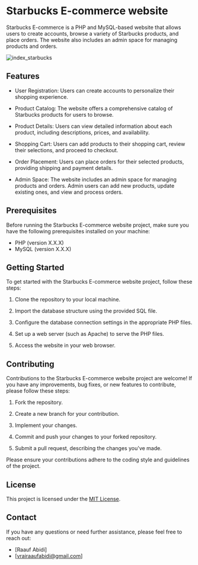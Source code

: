 # Starbucks E-commerce website

Starbucks E-commerce is a PHP and MySQL-based website that allows users to create accounts, browse a variety of Starbucks products, and place orders. The website also includes an admin space for managing products and orders.

![index_starbucks](https://user-images.githubusercontent.com/86846892/212534012-2149eea9-e583-479e-991a-6a262184e363.png)

## Features

- User Registration: Users can create accounts to personalize their shopping experience.

- Product Catalog: The website offers a comprehensive catalog of Starbucks products for users to browse.

- Product Details: Users can view detailed information about each product, including descriptions, prices, and availability.

- Shopping Cart: Users can add products to their shopping cart, review their selections, and proceed to checkout.

- Order Placement: Users can place orders for their selected products, providing shipping and payment details.

- Admin Space: The website includes an admin space for managing products and orders. Admin users can add new products, update existing ones, and view and process orders.

## Prerequisites

Before running the Starbucks E-commerce website project, make sure you have the following prerequisites installed on your machine:

- PHP (version X.X.X)
- MySQL (version X.X.X)

## Getting Started

To get started with the Starbucks E-commerce website project, follow these steps:

1. Clone the repository to your local machine.

2. Import the database structure using the provided SQL file.

3. Configure the database connection settings in the appropriate PHP files.

4. Set up a web server (such as Apache) to serve the PHP files.

5. Access the website in your web browser.

## Contributing

Contributions to the Starbucks E-commerce website project are welcome! If you have any improvements, bug fixes, or new features to contribute, please follow these steps:

1. Fork the repository.

2. Create a new branch for your contribution.

3. Implement your changes.

4. Commit and push your changes to your forked repository.

5. Submit a pull request, describing the changes you've made.

Please ensure your contributions adhere to the coding style and guidelines of the project.

## License

This project is licensed under the [MIT License](LICENSE).

## Contact

If you have any questions or need further assistance, please feel free to reach out:

- [Raauf Abidi]
- [vrairaaufabidi@gmail.com]

